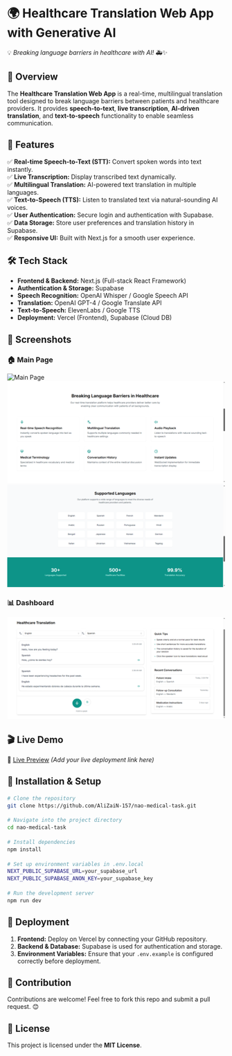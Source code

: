 # 🌍 Healthcare Translation Web App with Generative AI
💡 *Breaking language barriers in healthcare with AI!* 🚑✨

## 🚀 Overview
The **Healthcare Translation Web App** is a real-time, multilingual translation tool designed to break language barriers between patients and healthcare providers. It provides **speech-to-text**, **live transcription**, **AI-driven translation**, and **text-to-speech** functionality to enable seamless communication.

## 🎯 Features
✅ **Real-time Speech-to-Text (STT):** Convert spoken words into text instantly.  
✅ **Live Transcription:** Display transcribed text dynamically.  
✅ **Multilingual Translation:** AI-powered text translation in multiple languages.  
✅ **Text-to-Speech (TTS):** Listen to translated text via natural-sounding AI voices.  
✅ **User Authentication:** Secure login and authentication with Supabase.  
✅ **Data Storage:** Store user preferences and translation history in Supabase.  
✅ **Responsive UI:** Built with Next.js for a smooth user experience.  

## 🛠️ Tech Stack
- **Frontend & Backend:** Next.js (Full-stack React Framework)
- **Authentication & Storage:** Supabase
- **Speech Recognition:** OpenAI Whisper / Google Speech API
- **Translation:** OpenAI GPT-4 / Google Translate API
- **Text-to-Speech:** ElevenLabs / Google TTS
- **Deployment:** Vercel (Frontend), Supabase (Cloud DB)

## 📸 Screenshots
### 🏠 Main Page

![Main Page](/assets/MainPage1.png)
![Main Page](/assets/MainPage2.png)
![Main Page](/assets/MainPage3.png)

### 📊 Dashboard
![Dashboard](/assets/NM-Dashboard.png)

## 🎬 Live Demo
🔗 [Live Preview](#) *(Add your live deployment link here)*

## 🔧 Installation & Setup
```bash
# Clone the repository
git clone https://github.com/AliZaiN-157/nao-medical-task.git

# Navigate into the project directory
cd nao-medical-task

# Install dependencies
npm install

# Set up environment variables in .env.local
NEXT_PUBLIC_SUPABASE_URL=your_supabase_url
NEXT_PUBLIC_SUPABASE_ANON_KEY=your_supabase_key

# Run the development server
npm run dev
```

## 🚀 Deployment
1. **Frontend:** Deploy on Vercel by connecting your GitHub repository.
2. **Backend & Database:** Supabase is used for authentication and storage.
3. **Environment Variables:** Ensure that your `.env.example` is configured correctly before deployment.

## 🤝 Contribution
Contributions are welcome! Feel free to fork this repo and submit a pull request. 😊

## 📜 License
This project is licensed under the **MIT License**.


